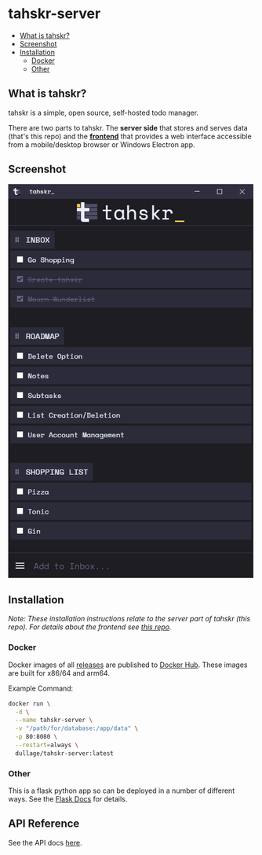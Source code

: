 # tahskr-server

* [What is tahskr?](#what-is-tahskr)
* [Screenshot](#screenshot)
* [Installation](#installation)
  * [Docker](#docker)
  * [Other](#other)

## What is tahskr?
tahskr is a simple, open source, self-hosted todo manager.

There are two parts to tahskr. The **server side** that stores and serves data (that's this repo) and the [**frontend**](https://github.com/Dullage/tahskr) that provides a web interface accessible from a mobile/desktop browser or Windows Electron app.

## Screenshot

![Screenshot](https://github.com/Dullage/tahskr/blob/master/docs/screenshot.png?raw=true)

## Installation

*Note: These installation instructions relate to the server part of tahskr (this repo). For details about the frontend see [this repo](https://github.com/Dullage/tahskr).*

### Docker

Docker images of all [releases](https://github.com/Dullage/tahskr-server/releases) are published to [Docker Hub](https://hub.docker.com/r/dullage/tahskr-server). These images are built for x86/64 and arm64.

Example Command:

```bash
docker run \
  -d \
  --name tahskr-server \
  -v "/path/for/database:/app/data" \
  -p 80:8080 \
  --restart=always \
  dullage/tahskr-server:latest
```

### Other

This is a flask python app so can be deployed in a number of different ways. See the [Flask Docs](https://flask.palletsprojects.com/en/1.1.x/deploying/) for details.

## API Reference

See the API docs [here](https://github.com/Dullage/tahskr-server/blob/master/docs/api.md).
